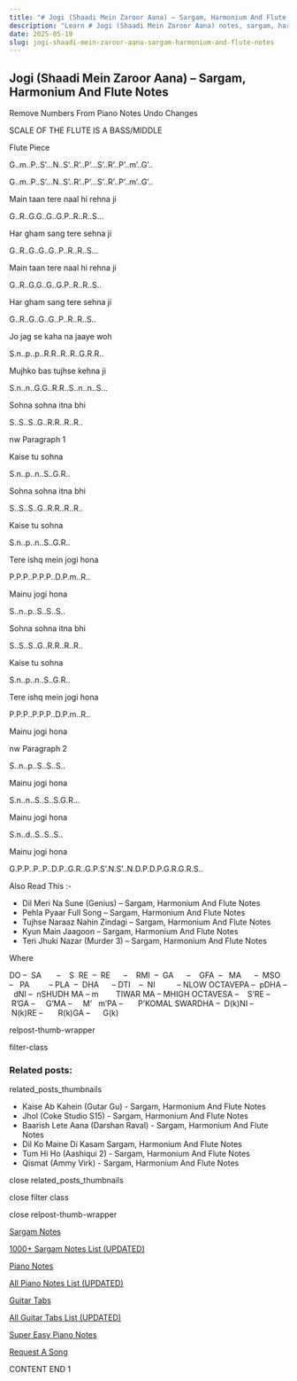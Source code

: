```yaml
---
title: "# Jogi (Shaadi Mein Zaroor Aana) – Sargam, Harmonium And Flute Notes"
description: "Learn # Jogi (Shaadi Mein Zaroor Aana) notes, sargam, harmonium notations and flute notes. Easy step-by-step tutorial for beginners."
date: 2025-05-19
slug: jogi-shaadi-mein-zaroor-aana-sargam-harmonium-and-flute-notes
---
```


## Jogi (Shaadi Mein Zaroor Aana) – Sargam, Harmonium And Flute Notes

Remove Numbers From Piano Notes
Undo Changes

SCALE OF THE FLUTE IS A BASS/MIDDLE

Flute Piece

G..m..P..S’…N..S’..R’..P’…S’..R’..P’..m’..G’..

G..m..P..S’…N..S’..R’..P’…S’..R’..P’..m’..G’..

Main taan tere naal hi rehna ji

G..R..G.G..G..G.P..R..R..S…

Har gham sang tere sehna ji

G..R..G..G..G..P..R..R..S…

Main taan tere naal hi rehna ji

G..R..G.G..G..G.P..R..R..S..

Har gham sang tere sehna ji

G..R..G..G..G..P..R..R..S..

Jo jag se kaha na jaaye woh

S.n..p..p..R.R..R..R..G.R.R..

Mujhko bas tujhse kehna ji

S.n..n..G.G..R.R..S..n..n..S…

Sohna sohna itna bhi

S..S..S..G..R.R..R..R..

nw Paragraph 1

Kaise tu sohna

S.n..p..n..S..G.R..

Sohna sohna itna bhi

S..S..S..G..R.R..R..R..

Kaise tu sohna

S.n..p..n..S..G.R..

Tere ishq mein jogi hona

P.P.P..P.P.P..D.P.m..R..

Mainu jogi hona

S..n..p..S..S..S..

Sohna sohna itna bhi

S..S..S..G..R.R..R..R..

Kaise tu sohna

S.n..p..n..S..G.R..

Tere ishq mein jogi hona

P.P.P..P.P.P..D.P.m..R..

Mainu jogi hona

nw Paragraph 2

S..n..p..S..S..S..

Mainu jogi hona

S.n..n..S..S..S.G.R…

Mainu jogi hona

S.n..d..S..S..S..

Mainu jogi hona

G.P.P..P..P..D.P..G.R..G.P.S’.N.S’..N.D.P.D.P.G.R.G.R.S..

Also Read This :-

* Dil Meri Na Sune (Genius) – Sargam, Harmonium And Flute Notes
* Pehla Pyaar Full Song – Sargam, Harmonium And Flute Notes
* Tujhse Naraaz Nahin Zindagi – Sargam, Harmonium And Flute Notes
* Kyun Main Jaagoon – Sargam, Harmonium And Flute Notes
* Teri Jhuki Nazar (Murder 3) – Sargam, Harmonium And Flute Notes

Where

DO –  SA       –    S  RE  –  RE      –    RMI  –  GA      –    GFA  –   MA      –  MSO  –   PA         – PLA  –  DHA      – DTI    –  NI          – NLOW OCTAVEPA –  pDHA –  dNI –  nSHUDH MA – m        TIWAR MA – MHIGH OCTAVESA –    S’RE –     R’GA –     G’MA –     M’   m’PA –       P’KOMAL SWARDHA –  D(k)NI –       N(k)RE –       R(k)GA –      G(k)

relpost-thumb-wrapper

filter-class

### Related posts:

related_posts_thumbnails

* Kaise Ab Kahein (Gutar Gu) - Sargam, Harmonium And Flute Notes
* Jhol (Coke Studio S15) - Sargam, Harmonium And Flute Notes
* Baarish Lete Aana (Darshan Raval) - Sargam, Harmonium And Flute Notes
* Dil Ko Maine Di Kasam Sargam, Harmonium And Flute Notes
* Tum Hi Ho (Aashiqui 2) - Sargam, Harmonium And Flute Notes
* Qismat (Ammy Virk) - Sargam, Harmonium And Flute Notes

close related_posts_thumbnails

close filter class

close relpost-thumb-wrapper

[Sargam Notes](/sargam-notes.html)

[1000+ Sargam Notes List (UPDATED)](/all-songs-list-sargam-notes.html)

[Piano Notes](/piano-notes.html)

[All Piano Notes List (UPDATED)](/all-songs-list-piano-notes.html)

[Guitar Tabs](/guitar-tabs.html)

[All Guitar Tabs List (UPDATED)](/all-songs-list-guitar-tabs.html)

[Super Easy Piano Notes](https://studywall.in/)

[Request A Song](/request-a-song.html)

CONTENT END 1

